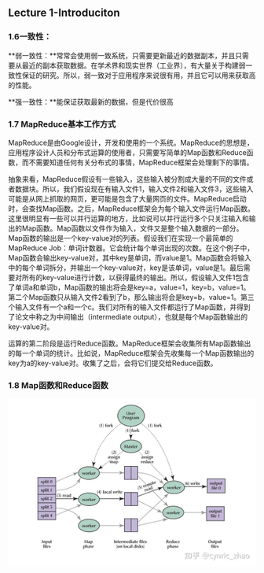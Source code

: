 ## Lecture 1-Introduciton

### 1.6一致性：

**弱一致性：**常常会使用弱一致系统，只需要更新最近的数据副本，并且只需要从最近的副本获取数据。在学术界和现实世界（工业界），有大量关于构建弱一致性保证的研究。所以，弱一致对于应用程序来说很有用，并且它可以用来获取高的性能。

**强一致性：**能保证获取最新的数据，但是代价很高

### 1.7 MapReduce基本工作方式

​	MapReduce是由Google设计，开发和使用的一个系统。MapReduce的思想是，应用程序设计人员和分布式运算的使用者，只需要写简单的Map函数和Reduce函数，而不需要知道任何有关分布式的事情，MapReduce框架会处理剩下的事情。

​	抽象来看，MapReduce假设有一些输入，这些输入被分割成大量的不同的文件或者数据块。所以，我们假设现在有输入文件1，输入文件2和输入文件3，这些输入可能是从网上抓取的网页，更可能是包含了大量网页的文件。MapReduce启动时，会查找Map函数。之后，MapReduce框架会为每个输入文件运行Map函数。这里很明显有一些可以并行运算的地方，比如说可以并行运行多个只关注输入和输出的Map函数。Map函数以文件作为输入，文件又是整个输入数据的一部分。Map函数的输出是一个key-value对的列表。假设我们在实现一个最简单的MapReduce Job：单词计数器。它会统计每个单词出现的次数。在这个例子中，Map函数会输出key-value对，其中key是单词，而value是1。Map函数会将输入中的每个单词拆分，并输出一个key-value对，key是该单词，value是1。最后需要对所有的key-value进行计数，以获得最终的输出。所以，假设输入文件1包含了单词a和单词b，Map函数的输出将会是key=a，value=1，key=b，value=1。第二个Map函数只从输入文件2看到了b，那么输出将会是key=b，value=1。第三个输入文件有一个a和一个c。我们对所有的输入文件都运行了Map函数，并得到了论文中称之为中间输出（intermediate output），也就是每个Map函数输出的key-value对。

运算的第二阶段是运行Reduce函数。MapReduce框架会收集所有Map函数输出的每一个单词的统计。比如说，MapReduce框架会先收集每一个Map函数输出的key为a的key-value对。收集了之后，会将它们提交给Reduce函数。

### 1.8 Map函数和Reduce函数

![mapreduce](./assets/mapreduce.jpg)